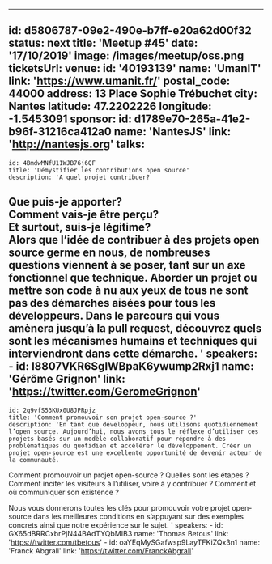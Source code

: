 ---
id: d5806787-09e2-490e-b7ff-e20a62d00f32
status: next
title: 'Meetup #45'
date: '17/10/2019'
image: /images/meetup/oss.png
ticketsUrl: 
venue:
  id: '40193139'
  name: 'UmanIT'
  link: 'https://www.umanit.fr/'
  postal_code: 44000
  address: 13 Place Sophie Trébuchet
  city: Nantes
  latitude: 47.2202226
  longitude: -1.5453091
sponsor:
    id: d1789e70-265a-41e2-b96f-31216ca412a0
    name: 'NantesJS'
    link: 'http://nantesjs.org'
talks:
  -
    id: 4BmdwMNfU11WJB76j6QF
    title: 'Démystifier les contributions open source'
    description: 'A quel projet contribuer?  
Que puis-je apporter?  
Comment vais-je être perçu?  
Et surtout, suis-je légitime?  
Alors que l’idée de contribuer à des projets open source germe en nous, de nombreuses questions viennent à se poser, tant sur un axe fonctionnel que technique.
Aborder un projet ou mettre son code à nu aux yeux de tous ne sont pas des démarches aisées pour tous les développeurs.
Dans le parcours qui vous amènera jusqu’à la pull request, découvrez quels sont les mécanismes humains et techniques qui interviendront dans cette démarche.
'
    speakers:
      -
          id: I8807VKR6SgIWBpaK6ywump2Rxj1
          name: 'Gérôme Grignon'
          link: 'https://twitter.com/GeromeGrignon'
  -
    id: 2q9vfS53KUx0U8JPRpjz
    title: 'Comment promouvoir son projet open-source ?'
    description: 'En tant que développeur, nous utilisons quotidiennement l’open source. Aujourd’hui, nous avons tous le réflexe d’utiliser ces projets basés sur un modèle collaboratif pour répondre à des problématiques du quotidien et accélérer le développement. Créer un projet open-source est une excellente opportunité de devenir acteur de la communauté.

Comment promouvoir un projet open-source ? Quelles sont les étapes ? Comment inciter les visiteurs à l’utiliser, voire à y contribuer ?  Comment et où communiquer son existence ?

Nous vous donnerons toutes les clés pour promouvoir votre projet open-source dans les meilleures conditions en s’appuyant sur des exemples concrets ainsi que notre expérience sur le sujet.
'
    speakers:
      -
          id: GX65dBRRCxbrPjN44BAdTYQbMIB3
          name: 'Thomas Betous'
          link: 'https://twitter.com/tbetous'
      -
          id: oaYEqMySGafwsp9LayTFKiZQx3n1
          name: 'Franck Abgrall'
          link: 'https://twitter.com/FranckAbgrall'
